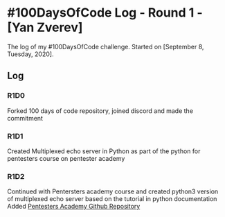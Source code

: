 # #100DaysOfCode Log - Round 1 - [Yan Zverev]

The log of my #100DaysOfCode challenge. Started on [September 8, Tuesday, 2020].

## Log

### R1D0 
Forked 100 days of code repository, joined discord and made the commitment
### R1D1
Created Multiplexed echo server in Python as part of the python for pentesters course on pentester academy
### R1D2
Continued with Pentersters academy course and created python3 version of multiplexed echo server based on the 
tutorial in python documentation
Added [Pentesters Academy Github Repository](https://github.com/yanz67/python-pentesters)  

